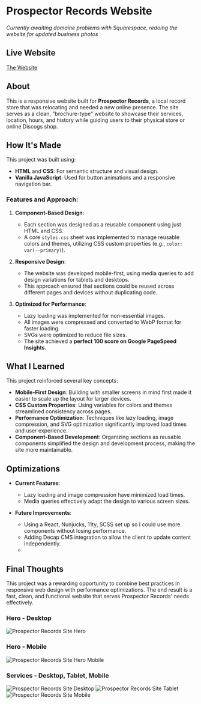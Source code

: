 # Prospector Records Website

*Currently awaiting domaine problems with Squarespace, redoing the website for updated business photos*

## Live Website 
[The Website](https://prospector-records.netlify.app/)

## About
This is a responsive website built for **Prospector Records**, a local record store that was relocating and needed a new online presence. The site serves as a clean, "brochure-type" website to showcase their services, location, hours, and history while guiding users to their physical store or online Discogs shop. 


## How It's Made
This project was built using:
- **HTML** and **CSS**: For semantic structure and visual design.
- **Vanilla JavaScript**: Used for button animations and a responsive navigation bar.

### Features and Approach:
1. **Component-Based Design**:
   - Each section was designed as a reusable component using just HTML and CSS.
   - A core `styles.css` sheet was implemented to manage reusable colors and themes, utilizing CSS custom properties (e.g., `color: var(--primary)`).

2. **Responsive Design**:
   - The website was developed mobile-first, using media queries to add design variations for tablets and desktops.
   - This approach ensured that sections could be reused across different pages and devices without duplicating code.

3. **Optimized for Performance**:
   - Lazy loading was implemented for non-essential images.
   - All images were compressed and converted to WebP format for faster loading.
   - SVGs were optimized to reduce file sizes.
   - The site achieved a **perfect 100 score on Google PageSpeed Insights**.

## What I Learned
This project reinforced several key concepts:
- **Mobile-First Design**: Building with smaller screens in mind first made it easier to scale up the layout for larger devices.
- **CSS Custom Properties**: Using variables for colors and themes streamlined consistency across pages.
- **Performance Optimization**: Techniques like lazy loading, image compression, and SVG optimization significantly improved load times and user experience.
- **Component-Based Development**: Organizing sections as reusable components simplified the design and development process, making the site more maintainable.

## Optimizations
- **Current Features**:
  - Lazy loading and image compression have minimized load times.
  - Media queries effectively adapt the design to various screen sizes.

- **Future Improvements**:
  - Using a React, Nunjucks, 11ty, SCSS set up so I could use more components without losing performance.
  - Adding Decap CMS integration to allow the client to update content independently.
  - 

## Final Thoughts
This project was a rewarding opportunity to combine best practices in responsive web design with performance optimizations. The end result is a fast, clean, and functional website that serves Prospector Records' needs effectively.



### Hero - Desktop
![Prospector Records Site Hero](https://github.com/StewedDownSteve/prospector-records-site/blob/main/prospector-github-img/prospector-hero-desktop-img.png)

### Hero - Mobile
![Prospector Records Site Hero Mobile](https://github.com/StewedDownSteve/prospector-records-site/blob/main/prospector-github-img/prospector-hero-mobile-img.png)

### Services - Desktop, Tablet, Mobile 
![Prospector Records Site Desktop](https://github.com/StewedDownSteve/prospector-records-site/blob/main/prospector-github-img/prospector-services-desktop-img.png)
![Prospector Records Site Tablet](https://github.com/StewedDownSteve/prospector-records-site/blob/main/prospector-github-img/prospector-services-tablet-img.png)
![Prospector Records Site Mobile](https://github.com/StewedDownSteve/prospector-records-site/blob/main/prospector-github-img/prospector-services-mobile-img.png)


